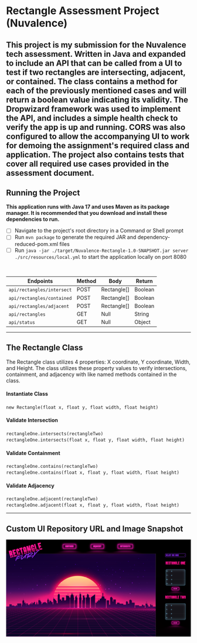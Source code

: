 # Rectangle Assessment Project (Nuvalence) #
This project is my submission for the Nuvalence tech assessment. Written in Java and expanded to include an API that can
be called from a UI to test if two rectangles are intersecting, adjacent, or contained. The class contains a method for
each of the previously mentioned cases and will return a boolean value indicating its validity. The Dropwizard framework
was used to implement the API, and includes a simple health check to verify the app is up and running. CORS was also
configured to allow the accompanying UI to work for demoing the assignment's required class and application. The project
also contains tests that cover all required use cases provided in the assessment document.
---

## Running the Project ##
__This application runs with Java 17 and uses Maven as its package manager. It is recommended that you download and
install these dependencies to run.__

- [ ] Navigate to the project's root directory in a Command or Shell prompt
- [ ] Run `mvn package` to generate the required JAR and dependency-reduced-pom.xml files
- [ ] Run `java -jar ./target/Nuvalence-Rectangle-1.0-SNAPSHOT.jar server ./src/resources/local.yml` to start the application locally on port 8080

<br />

| Endpoints                   | Method | Body | Return  |
|-----------------------------| ------ |------|---------|
| `api/rectangles/intersect`  | POST | Rectangle[] | Boolean |
|  `api/rectangles/contained` | POST | Rectangle[] | Boolean |
 |  `api/rectangles/adjacent`  | POST | Rectangle[] | Boolean |
 |  `api/rectangles`           | GET | Null | String | 
 |  `api/status`               | GET | Null | Object | 

---
## The Rectangle Class ##
The Rectangle class utilizes 4 properties: X coordinate, Y coordinate, Width, and Height. The class utilizes these 
property values to verify intersections, containment, and adjacency with like named methods contained in the class.

#### Instantiate Class ####
`new Rectangle(float x, float y, float width, float height)`

#### Validate Intersection ####
`rectangleOne.intersects(rectangleTwo)` <br />
`rectangleOne.intersects(float x, float y, float width, float height)`

#### Validate Containment ####
`rectangleOne.contains(rectangleTwo)` <br />
`rectangleOne.contains(float x, float y, float width, float height)`

#### Validate Adjacency ####
`rectangleOne.adjacent(rectangleTwo)` <br />
`rectangleOne.adjacent(float x, float y, float width, float height)`

---
## Custom UI Repository URL and Image Snapshot  ##
![Custom UI for Project](../../../resources/Rectangle-Fury-UI.png)